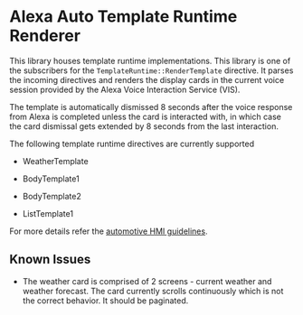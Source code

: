 # Alexa Auto Template Runtime Renderer

This library houses template runtime implementations. This library is one of the subscribers for the `TemplateRuntime::RenderTemplate` directive. It parses the incoming directives and renders the display cards in the current voice session provided by the Alexa Voice Interaction Service (VIS).

The template is automatically dismissed 8 seconds after the voice response from Alexa is completed unless the card is interacted with, in which case the card dismissal gets extended by 8 seconds from the last interaction.

The following template runtime directives are currently supported

* WeatherTemplate

* BodyTemplate1

* BodyTemplate2

* ListTemplate1

For more details refer the [automotive HMI guidelines](https://developer.amazon.com/en-US/docs/alexa/alexa-auto/display-cards.html).
    
## Known Issues
* The weather card is comprised of 2 screens - current weather and weather forecast. The card currently scrolls continuously which is not the correct behavior. It should be paginated.
